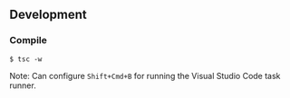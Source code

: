 

## Development

### Compile

    $ tsc -w

Note: Can configure `Shift+Cmd+B` for running the Visual Studio Code task runner.
